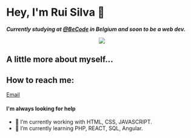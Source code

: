 # Hey, I'm Rui Silva 👋

***Currently studying at [@BeCode](https://becode.org/) in Belgium and soon to be a web dev.*** 

<p align="center">
  <img src="https://media.giphy.com/media/v1.Y2lkPTc5MGI3NjExNWU0YTQ1MDZkYzllNWViZDNhODI0MTc5NjJhNGM5Y2EyNGMxNmY0OSZlcD12MV9pbnRlcm5hbF9naWZzX2dpZklkJmN0PWc/iIqmM5tTjmpOB9mpbn/giphy.gif" />
</p>

## A little more about myself...


## How to reach me:
[Email](ruisinhofilipe@gmail.com)

#### I'm always looking for help
- 🔭 I’m currently working with HTML, CSS, JAVASCRIPT.
- 🌱 I’m currently learning PHP, REACT, SQL, Angular.

